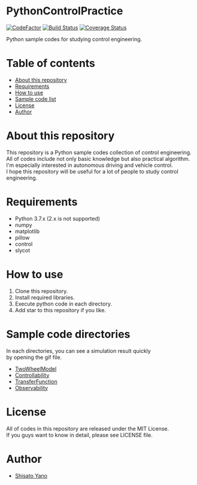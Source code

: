 # PythonControlPractice

[![CodeFactor](https://www.codefactor.io/repository/github/shisatoyano/pythoncontrolpractice/badge)](https://www.codefactor.io/repository/github/shisatoyano/pythoncontrolpractice)
[![Build Status](https://travis-ci.com/ShisatoYano/PythonControlPractice.svg?branch=master)](https://travis-ci.com/ShisatoYano/PythonControlPractice)
[![Coverage Status](https://coveralls.io/repos/github/ShisatoYano/PythonControlPractice/badge.svg?branch=master)](https://coveralls.io/github/ShisatoYano/PythonControlPractice?branch=master)

Python sample codes for studying control engineering.

# Table of contents
* [About this repository](#about-this-repository)  
* [Requirements](#requirements)  
* [How to use](#how-to-use)  
* [Sample code list](#sample-code-list)
* [License](#license)  
* [Author](#author)  

# About this repository
This repository is a Python sample codes collection of control engineering.  
All of codes include not only basic knowledge but also practical algorithm.  
I'm especially interested in autonomous driving and vehicle control.  
I hope this repository will be useful for a lot of people to study control engineering.  

# Requirements
* Python 3.7.x (2.x is not supported)
* numpy
* matplotlib
* pillow
* control
* slycot

# How to use
1. Clone this repository.
2. Install required libraries.
3. Execute python code in each directory.
4. Add star to this repository if you like.

# Sample code directories
In each directories, you can see a simulation result quickly  
by opening the gif file.  

* [TwoWheelModel](TwoWheelModel)
* [Controllability](Controllability)
* [TransferFunction](TransferFunction)
* [Observability](Observability)

# License
All of codes in this repository are released under the MIT License.  
If you guys want to know in detail, please see LICENSE file.  

# Author
* [Shisato Yano](https://github.com/ShisatoYano)